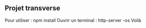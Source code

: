 ## Projet transverse
Pour utiliser :
  npm install
  Ouvrir un terminal : http-server -os
  Voilà
  
